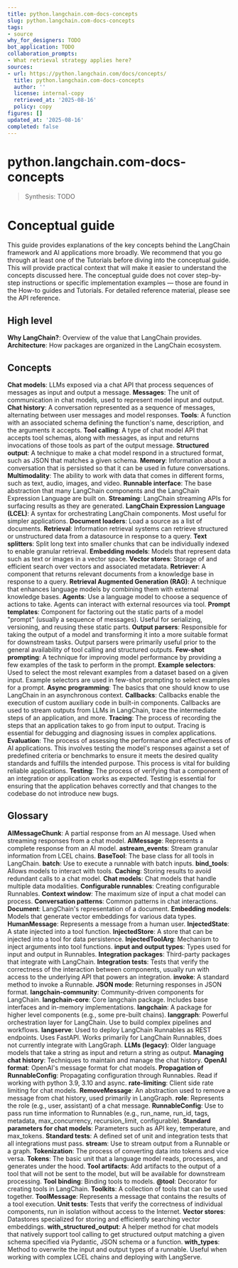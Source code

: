 ```yaml
---
title: python.langchain.com-docs-concepts
slug: python.langchain.com-docs-concepts
tags:
- source
why_for_designers: TODO
bot_application: TODO
collaboration_prompts:
- What retrieval strategy applies here?
sources:
- url: https://python.langchain.com/docs/concepts/
  title: python.langchain.com-docs-concepts
  author: ''
  license: internal-copy
  retrieved_at: '2025-08-16'
  policy: copy
figures: []
updated_at: '2025-08-16'
completed: false
---
```


# python.langchain.com-docs-concepts

> Synthesis: TODO

# Conceptual guide
This guide provides explanations of the key concepts behind the LangChain framework and AI applications more broadly.
We recommend that you go through at least one of the Tutorials before diving into the conceptual guide. This will provide practical context that will make it easier to understand the concepts discussed here.
The conceptual guide does not cover step-by-step instructions or specific implementation examples — those are found in the How-to guides and Tutorials. For detailed reference material, please see the API reference.
## High level
**Why LangChain?**: Overview of the value that LangChain provides. **Architecture**: How packages are organized in the LangChain ecosystem.
## Concepts
**Chat models**: LLMs exposed via a chat API that process sequences of messages as input and output a message. **Messages**: The unit of communication in chat models, used to represent model input and output. **Chat history**: A conversation represented as a sequence of messages, alternating between user messages and model responses. **Tools**: A function with an associated schema defining the function's name, description, and the arguments it accepts. **Tool calling**: A type of chat model API that accepts tool schemas, along with messages, as input and returns invocations of those tools as part of the output message. **Structured output**: A technique to make a chat model respond in a structured format, such as JSON that matches a given schema. **Memory**: Information about a conversation that is persisted so that it can be used in future conversations. **Multimodality**: The ability to work with data that comes in different forms, such as text, audio, images, and video. **Runnable interface**: The base abstraction that many LangChain components and the LangChain Expression Language are built on. **Streaming**: LangChain streaming APIs for surfacing results as they are generated. **LangChain Expression Language (LCEL)**: A syntax for orchestrating LangChain components. Most useful for simpler applications. **Document loaders**: Load a source as a list of documents. **Retrieval**: Information retrieval systems can retrieve structured or unstructured data from a datasource in response to a query. **Text splitters**: Split long text into smaller chunks that can be individually indexed to enable granular retrieval. **Embedding models**: Models that represent data such as text or images in a vector space. **Vector stores**: Storage of and efficient search over vectors and associated metadata. **Retriever**: A component that returns relevant documents from a knowledge base in response to a query. **Retrieval Augmented Generation (RAG)**: A technique that enhances language models by combining them with external knowledge bases. **Agents**: Use a language model to choose a sequence of actions to take. Agents can interact with external resources via tool. **Prompt templates**: Component for factoring out the static parts of a model "prompt" (usually a sequence of messages). Useful for serializing, versioning, and reusing these static parts. **Output parsers**: Responsible for taking the output of a model and transforming it into a more suitable format for downstream tasks. Output parsers were primarily useful prior to the general availability of tool calling and structured outputs. **Few-shot prompting**: A technique for improving model performance by providing a few examples of the task to perform in the prompt. **Example selectors**: Used to select the most relevant examples from a dataset based on a given input. Example selectors are used in few-shot prompting to select examples for a prompt. **Async programming**: The basics that one should know to use LangChain in an asynchronous context. **Callbacks**: Callbacks enable the execution of custom auxiliary code in built-in components. Callbacks are used to stream outputs from LLMs in LangChain, trace the intermediate steps of an application, and more. **Tracing**: The process of recording the steps that an application takes to go from input to output. Tracing is essential for debugging and diagnosing issues in complex applications. **Evaluation**: The process of assessing the performance and effectiveness of AI applications. This involves testing the model's responses against a set of predefined criteria or benchmarks to ensure it meets the desired quality standards and fulfills the intended purpose. This process is vital for building reliable applications. **Testing**: The process of verifying that a component of an integration or application works as expected. Testing is essential for ensuring that the application behaves correctly and that changes to the codebase do not introduce new bugs.
## Glossary
**AIMessageChunk**: A partial response from an AI message. Used when streaming responses from a chat model. **AIMessage**: Represents a complete response from an AI model. **astream_events**: Stream granular information from LCEL chains. **BaseTool**: The base class for all tools in LangChain. **batch**: Use to execute a runnable with batch inputs. **bind_tools**: Allows models to interact with tools. **Caching**: Storing results to avoid redundant calls to a chat model. **Chat models**: Chat models that handle multiple data modalities. **Configurable runnables**: Creating configurable Runnables. **Context window**: The maximum size of input a chat model can process. **Conversation patterns**: Common patterns in chat interactions. **Document**: LangChain's representation of a document. **Embedding models**: Models that generate vector embeddings for various data types. **HumanMessage**: Represents a message from a human user. **InjectedState**: A state injected into a tool function. **InjectedStore**: A store that can be injected into a tool for data persistence. **InjectedToolArg**: Mechanism to inject arguments into tool functions. **input and output types**: Types used for input and output in Runnables. **Integration packages**: Third-party packages that integrate with LangChain. **Integration tests**: Tests that verify the correctness of the interaction between components, usually run with access to the underlying API that powers an integration. **invoke**: A standard method to invoke a Runnable. **JSON mode**: Returning responses in JSON format. **langchain-community**: Community-driven components for LangChain. **langchain-core**: Core langchain package. Includes base interfaces and in-memory implementations. **langchain**: A package for higher level components (e.g., some pre-built chains). **langgraph**: Powerful orchestration layer for LangChain. Use to build complex pipelines and workflows. **langserve**: Used to deploy LangChain Runnables as REST endpoints. Uses FastAPI. Works primarily for LangChain Runnables, does not currently integrate with LangGraph. **LLMs (legacy)**: Older language models that take a string as input and return a string as output. **Managing chat history**: Techniques to maintain and manage the chat history. **OpenAI format**: OpenAI's message format for chat models. **Propagation of RunnableConfig**: Propagating configuration through Runnables. Read if working with python 3.9, 3.10 and async. **rate-limiting**: Client side rate limiting for chat models. **RemoveMessage**: An abstraction used to remove a message from chat history, used primarily in LangGraph. **role**: Represents the role (e.g., user, assistant) of a chat message. **RunnableConfig**: Use to pass run time information to Runnables (e.g.,
run_name,
run_id,
tags,
metadata,
max_concurrency,
recursion_limit,
configurable).
**Standard parameters for chat models**: Parameters such as API key,
temperature, and
max_tokens.
**Standard tests**: A defined set of unit and integration tests that all integrations must pass. **stream**: Use to stream output from a Runnable or a graph. **Tokenization**: The process of converting data into tokens and vice versa. **Tokens**: The basic unit that a language model reads, processes, and generates under the hood. **Tool artifacts**: Add artifacts to the output of a tool that will not be sent to the model, but will be available for downstream processing. **Tool binding**: Binding tools to models. **@tool**: Decorator for creating tools in LangChain. **Toolkits**: A collection of tools that can be used together. **ToolMessage**: Represents a message that contains the results of a tool execution. **Unit tests**: Tests that verify the correctness of individual components, run in isolation without access to the Internet. **Vector stores**: Datastores specialized for storing and efficiently searching vector embeddings. **with_structured_output**: A helper method for chat models that natively support tool calling to get structured output matching a given schema specified via Pydantic, JSON schema or a function. **with_types**: Method to overwrite the input and output types of a runnable. Useful when working with complex LCEL chains and deploying with LangServe.
